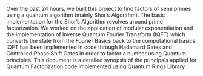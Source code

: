 Over the past 24 hours, we built this project to find factors of semi primes using a quantum algorithm (mainly Shor’s Algorithm). The basic implementation for the Shor’s Algorithm revolves around prime factorization. We worked on the application of modular exponentiation and the implementation of Inverse Quantum Fourier Transform (IQFT) which converts the state from the Fourier Basics back to the computational basics. IQFT has been implemented in code through Hadamard Gates and Controlled Phase Shift Gates in order to factor a number using Quantum principles. This document is a detailed synopsis of the principals applied for Quantum Factorization code implemented using Quantum Rings Library.
